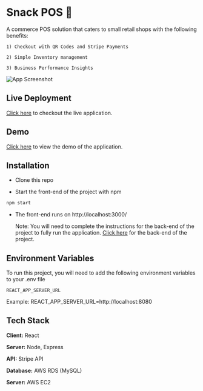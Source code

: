 # Snack POS 🛒 

A commerce POS solution that caters to small retail shops with the following benefits:

    1) Checkout with QR Codes and Stripe Payments

    2) Simple Inventory management

    3) Business Performance Insights


![App Screenshot](https://i.ibb.co/bHPQQpf/smartmockups-lj333o0q.jpg)
## Live Deployment

[Click here](https://snackpos.app) to checkout the live application.


## Demo

[Click here](https://www.loom.com/share/854b5f6ed46e4496980753c5521eb667) to view the demo of the application.


## Installation



- Clone this repo

- Start the front-end of the project with npm

```bash
npm start
```
- The front-end runs on http://localhost:3000/
    

    Note: You will need to complete the instructions for the back-end of the project to fully run the application. [Click here](https://github.com/ngkao/commerce-back-v2) for the back-end of the project.
## Environment Variables

To run this project, you will need to add the following environment variables to your .env file

`REACT_APP_SERVER_URL`

Example: REACT_APP_SERVER_URL=http://localhost:8080


## Tech Stack

**Client:** React

**Server:** Node, Express

**API:** Stripe API

**Database:** AWS RDS (MySQL)

**Server:** AWS EC2
